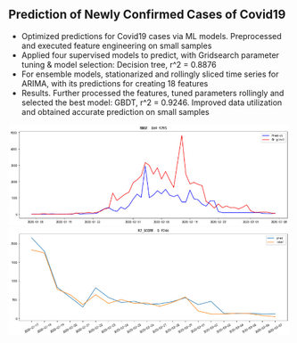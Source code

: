 ## Prediction of Newly Confirmed Cases of Covid19

- Optimized predictions for Covid19 cases via ML models. Preprocessed and executed feature engineering on small samples
- Applied four supervised models to predict, with Gridsearch parameter tuning & model selection: Decision tree, r^2 = 0.8876
- For ensemble models, stationarized and rollingly sliced time series for ARIMA, with its predictions for creating 18 features 
- Results. Further processed the features, tuned parameters rollingly and selected the best model: GBDT, r^2 = 0.9246. Improved data utilization and obtained accurate prediction on small samples

![a](readme_img/a.jpg)
![b](readme_img/b.jpg)
